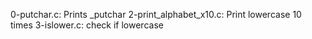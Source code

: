0-putchar.c: Prints _putchar
2-print_alphabet_x10.c: Print lowercase 10 times
3-islower.c: check if lowercase
